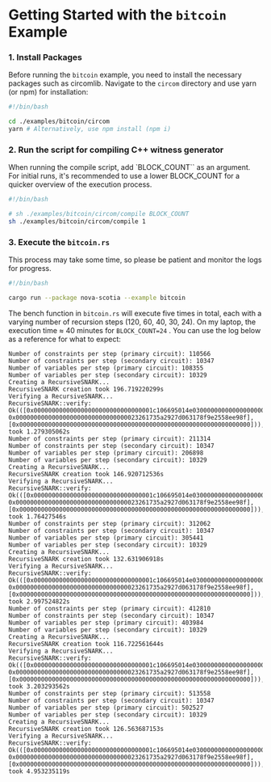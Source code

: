 # Getting Started with the `bitcoin` Example

### 1. Install Packages
Before running the `bitcoin` example, you need to install the necessary packages such as circomlib. Navigate to the `circom` directory and use yarn (or npm) for installation:

```bash
#!/bin/bash

cd ./examples/bitcoin/circom
yarn # Alternatively, use npm install (npm i)
```

### 2. Run the script for compiling C++ witness generator
When running the compile script, add `BLOCK_COUNT`` as an argument. For initial runs, it's recommended to use a lower BLOCK_COUNT for a quicker overview of the execution process.

```bash
#!/bin/bash

# sh ./examples/bitcoin/circom/compile BLOCK_COUNT
sh ./examples/bitcoin/circom/compile 1
```

### 3. Execute the `bitcoin.rs`
This process may take some time, so please be patient and monitor the logs for progress.
```bash
#!/bin/bash

cargo run --package nova-scotia --example bitcoin
```

The bench function in `bitcoin.rs` will execute five times in total, each with a varying number of recursion steps (120, 60, 40, 30, 24). On my laptop, the execution time $\approx$ 40 minutes for `BLOCK_COUNT=24` . You can use the log below as a reference for what to expect:

```text
Number of constraints per step (primary circuit): 110566
Number of constraints per step (secondary circuit): 10347
Number of variables per step (primary circuit): 108355
Number of variables per step (secondary circuit): 10329
Creating a RecursiveSNARK...
RecursiveSNARK creation took 196.719220299s
Verifying a RecursiveSNARK...
RecursiveSNARK::verify: Ok(([0x000000000000000000000000000000001c106695014e03000000000000000000, 0x0000000000000000000000000000000023261735a2927d063178f9e2558ee98f], [0x0000000000000000000000000000000000000000000000000000000000000000])), took 1.279305062s
Number of constraints per step (primary circuit): 211314
Number of constraints per step (secondary circuit): 10347
Number of variables per step (primary circuit): 206898
Number of variables per step (secondary circuit): 10329
Creating a RecursiveSNARK...
RecursiveSNARK creation took 146.920712536s
Verifying a RecursiveSNARK...
RecursiveSNARK::verify: Ok(([0x000000000000000000000000000000001c106695014e03000000000000000000, 0x0000000000000000000000000000000023261735a2927d063178f9e2558ee98f], [0x0000000000000000000000000000000000000000000000000000000000000000])), took 1.76427546s
Number of constraints per step (primary circuit): 312062
Number of constraints per step (secondary circuit): 10347
Number of variables per step (primary circuit): 305441
Number of variables per step (secondary circuit): 10329
Creating a RecursiveSNARK...
RecursiveSNARK creation took 132.631906918s
Verifying a RecursiveSNARK...
RecursiveSNARK::verify: Ok(([0x000000000000000000000000000000001c106695014e03000000000000000000, 0x0000000000000000000000000000000023261735a2927d063178f9e2558ee98f], [0x0000000000000000000000000000000000000000000000000000000000000000])), took 2.997524822s
Number of constraints per step (primary circuit): 412810
Number of constraints per step (secondary circuit): 10347
Number of variables per step (primary circuit): 403984
Number of variables per step (secondary circuit): 10329
Creating a RecursiveSNARK...
RecursiveSNARK creation took 116.722561644s
Verifying a RecursiveSNARK...
RecursiveSNARK::verify: Ok(([0x000000000000000000000000000000001c106695014e03000000000000000000, 0x0000000000000000000000000000000023261735a2927d063178f9e2558ee98f], [0x0000000000000000000000000000000000000000000000000000000000000000])), took 3.203293562s
Number of constraints per step (primary circuit): 513558
Number of constraints per step (secondary circuit): 10347
Number of variables per step (primary circuit): 502527
Number of variables per step (secondary circuit): 10329
Creating a RecursiveSNARK...
RecursiveSNARK creation took 126.563687153s
Verifying a RecursiveSNARK...
RecursiveSNARK::verify: Ok(([0x000000000000000000000000000000001c106695014e03000000000000000000, 0x0000000000000000000000000000000023261735a2927d063178f9e2558ee98f], [0x0000000000000000000000000000000000000000000000000000000000000000])), took 4.953235119s
```